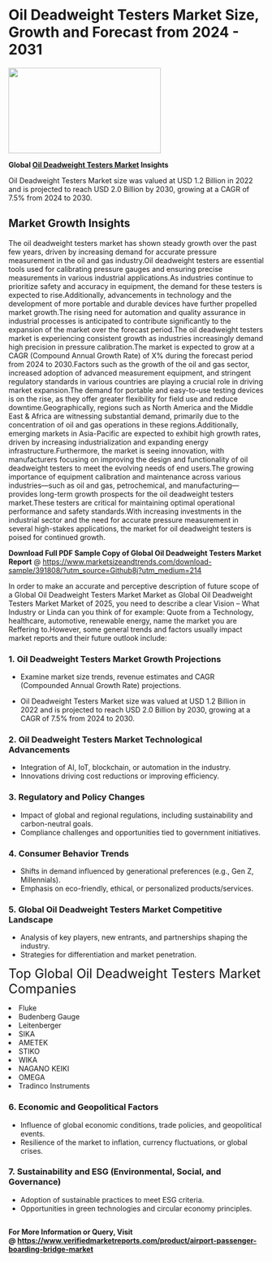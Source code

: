 <H1>Oil Deadweight Testers Market Size, Growth and Forecast from 2024 - 2031</H1><img class="aligncenter size-medium wp-image-584254" src="https://thirdeyenews.in/wp-content/uploads/2024/09/Global-Market-Research-300x168.jpeg" alt="" width="300" height="168" /><p><strong>Global&nbsp;<a href="https://www.marketsizeandtrends.com/download-sample/391808/?utm_source=Github8j?utm_medium=214">Oil Deadweight Testers Market</a> Insights</strong></p><p>Oil Deadweight Testers Market size was valued at USD 1.2 Billion in 2022 and is projected to reach USD 2.0 Billion by 2030, growing at a CAGR of 7.5% from 2024 to 2030.</p><p><h2>Market Growth Insights</h2> The oil deadweight testers market has shown steady growth over the past few years, driven by increasing demand for accurate pressure measurement in the oil and gas industry.Oil deadweight testers are essential tools used for calibrating pressure gauges and ensuring precise measurements in various industrial applications.As industries continue to prioritize safety and accuracy in equipment, the demand for these testers is expected to rise.Additionally, advancements in technology and the development of more portable and durable devices have further propelled market growth.The rising need for automation and quality assurance in industrial processes is anticipated to contribute significantly to the expansion of the market over the forecast period.The oil deadweight testers market is experiencing consistent growth as industries increasingly demand high precision in pressure calibration.The market is expected to grow at a CAGR (Compound Annual Growth Rate) of X% during the forecast period from 2024 to 2030.Factors such as the growth of the oil and gas sector, increased adoption of advanced measurement equipment, and stringent regulatory standards in various countries are playing a crucial role in driving market expansion.The demand for portable and easy-to-use testing devices is on the rise, as they offer greater flexibility for field use and reduce downtime.Geographically, regions such as North America and the Middle East & Africa are witnessing substantial demand, primarily due to the concentration of oil and gas operations in these regions.Additionally, emerging markets in Asia-Pacific are expected to exhibit high growth rates, driven by increasing industrialization and expanding energy infrastructure.Furthermore, the market is seeing innovation, with manufacturers focusing on improving the design and functionality of oil deadweight testers to meet the evolving needs of end users.The growing importance of equipment calibration and maintenance across various industries—such as oil and gas, petrochemical, and manufacturing—provides long-term growth prospects for the oil deadweight testers market.These testers are critical for maintaining optimal operational performance and safety standards.With increasing investments in the industrial sector and the need for accurate pressure measurement in several high-stakes applications, the market for oil deadweight testers is poised for continued growth.<p><span class=""><strong>Download Full PDF Sample Copy of Global Oil Deadweight Testers Market Report</strong> @ <a href="https://www.marketsizeandtrends.com/download-sample/391808/?utm_source=Github8j?utm_medium=214" target="_blank">https://www.marketsizeandtrends.com/download-sample/391808/?utm_source=Github8j?utm_medium=214</a></span></p><p>In order to make an accurate and perceptive description of future scope of a Global&nbsp;Oil Deadweight Testers Market Market as Global&nbsp;Oil Deadweight Testers Market Market of 2025, you need to describe a clear Vision &ndash; What Industry or Linda can you think of for example: Quote from a Technology, healthcare, automotive, renewable energy, name the market you are Reffering to.However, some general trends and factors usually impact market reports and their future outlook include:</p><h3>1.&nbsp;<strong>Oil Deadweight Testers Market Growth Projections</strong></h3><ul><li>Examine market size trends, revenue estimates and CAGR (Compounded Annual Growth Rate) projections.</li><li><p>Oil Deadweight Testers Market size was valued at USD 1.2 Billion in 2022 and is projected to reach USD 2.0 Billion by 2030, growing at a CAGR of 7.5% from 2024 to 2030.</p></li></ul><h3>2.&nbsp;<strong>Oil Deadweight Testers Market Technological Advancements</strong></h3><ul><li>Integration of AI, IoT, blockchain, or automation in the industry.</li><li>Innovations driving cost reductions or improving efficiency.</li></ul><h3>3.&nbsp;<strong>Regulatory and Policy Changes</strong></h3><ul><li>Impact of global and regional regulations, including sustainability and carbon-neutral goals.</li><li>Compliance challenges and opportunities tied to government initiatives.</li></ul><h3>4.&nbsp;<strong>Consumer Behavior Trends</strong></h3><ul><li>Shifts in demand influenced by generational preferences (e.g., Gen Z, Millennials).</li><li>Emphasis on eco-friendly, ethical, or personalized products/services.</li></ul><h3>5.&nbsp;<strong>Global Oil Deadweight Testers Market Competitive Landscape</strong></h3><ul><li>Analysis of key players, new entrants, and partnerships shaping the industry.</li><li>Strategies for differentiation and market penetration.</li></ul><p data-pm-slice="1 1 []"><span style="color: inherit; font-family: inherit; font-size: 25px;">Top Global Oil Deadweight Testers Market Companies</span></p><div class="" data-test-id=""><p><li>Fluke</li><li> Budenberg Gauge</li><li> Leitenberger</li><li> SIKA</li><li> AMETEK</li><li> STIKO</li><li> WIKA</li><li> NAGANO KEIKI</li><li> OMEGA</li><li> Tradinco Instruments</li></p></div><h3>6.&nbsp;<strong>Economic and Geopolitical Factors</strong></h3><ul><li>Influence of global economic conditions, trade policies, and geopolitical events.</li><li>Resilience of the market to inflation, currency fluctuations, or global crises.</li></ul><h3>7.&nbsp;<strong>Sustainability and ESG (Environmental, Social, and Governance)</strong></h3><ul><li>Adoption of sustainable practices to meet ESG criteria.</li><li>Opportunities in green technologies and circular economy principles.</li></ul><h2><strong style="font-size: 14px;">For More Information or Query, Visit @&nbsp;</strong><a style="background-color: #ffffff; font-size: 14px;" href="https://www.marketsizeandtrends.com/report/oil-deadweight-testers-market/" target="_blank">https://www.verifiedmarketreports.com/product/airport-passenger-boarding-bridge-market</a></h2>